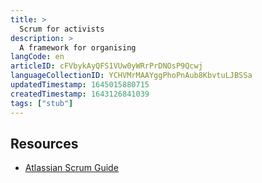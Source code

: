 ```yaml
---
title: >
  Scrum for activists
description: >
  A framework for organising
langCode: en
articleID: cFVbykAyQFS1VUw0yWRrPrDNOsP9Qcwj
languageCollectionID: YCHVMrMAAYggPhoPnAub8KbvtuLJBSSa
updatedTimestamp: 1645015880715
createdTimestamp: 1643126841039
tags: ["stub"]
---
```


## Resources

-   [Atlassian Scrum Guide](https://www.atlassian.com/agile/scrum)